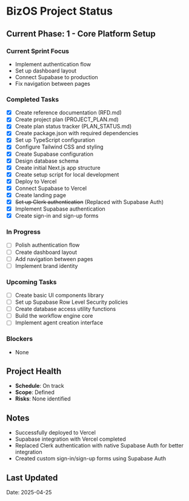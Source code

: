 # BizOS Project Status

## Current Phase: 1 - Core Platform Setup

### Current Sprint Focus
- Implement authentication flow
- Set up dashboard layout
- Connect Supabase to production
- Fix navigation between pages

### Completed Tasks
- [x] Create reference documentation (RFD.md)
- [x] Create project plan (PROJECT_PLAN.md)
- [x] Create plan status tracker (PLAN_STATUS.md)
- [x] Create package.json with required dependencies
- [x] Set up TypeScript configuration
- [x] Configure Tailwind CSS and styling
- [x] Create Supabase configuration
- [x] Design database schema
- [x] Create initial Next.js app structure
- [x] Create setup script for local development
- [x] Deploy to Vercel
- [x] Connect Supabase to Vercel
- [x] Create landing page
- [x] ~~Set up Clerk authentication~~ (Replaced with Supabase Auth)
- [x] Implement Supabase authentication
- [x] Create sign-in and sign-up forms

### In Progress
- [ ] Polish authentication flow
- [ ] Create dashboard layout
- [ ] Add navigation between pages
- [ ] Implement brand identity

### Upcoming Tasks
- [ ] Create basic UI components library
- [ ] Set up Supabase Row Level Security policies
- [ ] Create database access utility functions
- [ ] Build the workflow engine core
- [ ] Implement agent creation interface

### Blockers
- None

## Project Health
- **Schedule**: On track
- **Scope**: Defined
- **Risks**: None identified

## Notes
- Successfully deployed to Vercel
- Supabase integration with Vercel completed
- Replaced Clerk authentication with native Supabase Auth for better integration
- Created custom sign-in/sign-up forms using Supabase Auth

## Last Updated
<!-- Will be updated with each status change -->
Date: 2025-04-25 